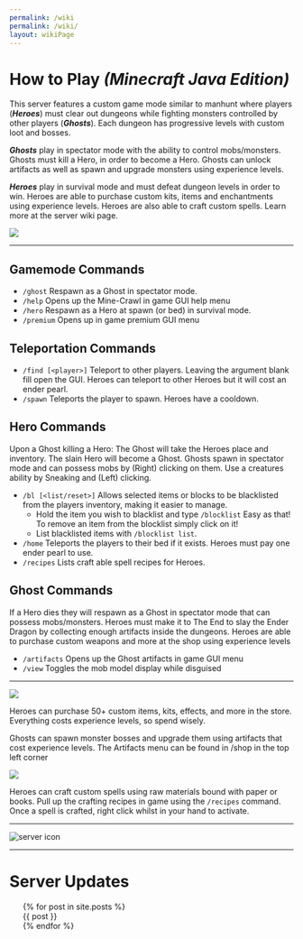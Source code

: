 ```yaml
---
permalink: /wiki
permalink: /wiki/
layout: wikiPage
---
```


# How to Play _(Minecraft Java Edition)_

This server features a custom game mode similar to manhunt where players (_**Heroes**_) must clear out dungeons while fighting monsters controlled by other players (_**Ghosts**_). Each dungeon has progressive levels with custom loot and bosses.

_**Ghosts**_ play in spectator mode with the ability to control mobs/monsters. Ghosts must kill a Hero, in order to become a Hero. Ghosts can unlock artifacts as well as spawn and upgrade monsters using experience levels.

_**Heroes**_ play in survival mode and must defeat dungeon levels in order to win. Heroes are able to purchase custom kits, items and enchantments using experience levels. Heroes are also able to craft custom spells. Learn more at the server wiki page.

<html><img align="center" src="https://camo.githubusercontent.com/ad5238f1e93274e0cc3fbd3918897ec3e4a8b8fec53d3d4277538b210d974007/687474703a2f2f7374617475732e6d636c6976652e65752f4d696e656372616674253230312e31362e342532304a61766125323045646974696f6e2f706c61792e637261776c2d737572766976616c2e636f6d2f32353536352f62616e6e65722e706e67"></html>

* * *

## Gamemode Commands

- `/ghost` Respawn as a Ghost in spectator mode.
- `/help` Opens up the Mine-Crawl in game GUI help menu
- `/hero` Respawn as a Hero at spawn (or bed) in survival mode.
- `/premium` Opens up in game premium GUI menu

## Teleportation Commands

- `/find [<player>]` Teleport to other players. Leaving the argument blank fill open the GUI. Heroes can teleport to other Heroes but it will cost an ender pearl.
- `/spawn` Teleports the player to spawn. Heroes have a cooldown.

## Hero Commands
Upon a Ghost killing a Hero: The Ghost will take the Heroes place and inventory. The slain Hero will become a Ghost.
Ghosts spawn in spectator mode and can possess mobs by (Right) clicking on them. Use a creatures ability by Sneaking and (Left) clicking.

- `/bl [<list/reset>]`  Allows selected items or blocks to be blacklisted from the players inventory, making it easier to manage.
  - Hold the item you wish to blacklist and type `/blocklist` Easy as that! To remove an item from the blocklist simply click on it!
  - List blacklisted items with `/blocklist list`.
- `/home`  Teleports the players to their bed if it exists. Heroes must pay one ender pearl to use.
- `/recipes`  Lists craft able spell recipes for Heroes.

## Ghost Commands
If a Hero dies they will respawn as a Ghost in spectator mode that can possess mobs/monsters.
Heroes must make it to The End to slay the Ender Dragon by collecting enough artifacts inside the dungeons.
Heroes are able to purchase custom weapons and more at the shop using experience levels

- `/artifacts`  Opens up the Ghost artifacts in game GUI menu
- `/view`  Toggles the mob model display while disguised

* * *

![](https://www.crawl-survival.com/assets/Custom+artifacts+&+items.png)

Heroes can purchase 50+ custom items, kits, effects, and more in the store. Everything costs experience levels, so spend wisely.

Ghosts can spawn monster bosses and upgrade them using artifacts that cost experience levels. The Artifacts menu can be found in /shop in the top left corner


![](https://www.crawl-survival.com/assets/Using+craftable+spells.png)

Heroes can craft custom spells using raw materials bound with paper or books. Pull up the crafting recipes in game using the `/recipes` command. Once a spell is crafted, right click whilst in your hand to activate.

* * *

<html><img align="center" src="https://www.crawl-survival.com/assets/standard.gif" alt="server icon"></html>

* * *

# Server Updates
<html>
<ul>
  {% for post in site.posts %}
    <br> {{ post }} <br>
  {% endfor %}
</ul>
</html>